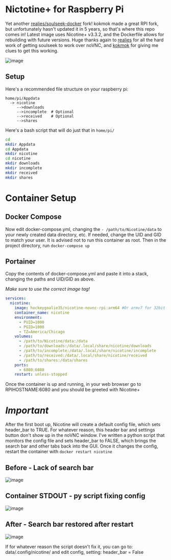 # Nictotine+ for Raspberry Pi

Yet another [realies/soulseek-docker](https://github.com/realies/soulseek-docker ) fork! 
kokmok made a great RPI fork, but unfortunately hasn't updated it in 5 years, so that's where this repo comes in! Latest image uses Nicotine+ v3.3.2, and the Dockerfile allows for rebuilding with future versions. Huge thanks again to [realies](https://github.com/realies) for all the hard work of getting soulseek to work over noVNC, and [kokmok](https://github.com/kokmok/rpi-nicotine-novnc) for giving me clues to get this working.



![image](https://github.com/hockeygoalie35/nicotine-novnc-rpi/assets/7758029/78c27ee5-691d-44f7-b254-73de58a0aa28)




## Setup

Here's a recommended file structure on your raspberry pi:

```
home/pi/Appdata
  -> nicotine
     -->downloads
     -->incomplete  # Optional
     -->received    # Optional
     -->shares
```
Here's a bash script that will do just that in `home/pi/`
```bash
cd
mkdir Appdata
cd Appdata
mkdir nicotine
cd nicotine
mkdir downloads
mkdir incomplete
mkdir received
mkdir shares
```

# Container Setup
## Docker Compose
Now edit docker-compose.yml, changing the `- /path/to/Nicotine/data` to your newly created data directory, etc.
If needed, change the UID and GID to match your user. It is advised not to run this container as root.
Then in the project directory, run `docker-compose up`

## Portainer
Copy the contents of docker-compose.yml and paste it into a stack, changing the paths and UID/GID as above. 

*Make sure to use the correct image tag!*
```yaml
services:
  nicotine:
    image: hockeygoalie35/nicotine-novnc-rpi:arm64 #Or armv7 for 32bit
    container_name: nicotine
    environment:
      - PUID=1000
      - PGID=1000
      - TZ=America/Chicago
    volumes:
      - /path/to/Nicotine/data:/data
      - /path/to/downloads:/data/.local/share/nicotine/downloads
      - /path/to/incomplete:/data/.local/share/nicotine/incomplete
      - /path/to/received:/data/.local/share/nicotine/received
      - /path/to/shares:/data/shares
    ports:
      - 6080:6080
    restart: unless-stopped
```


Once the container is up and running, in your web browser go to RPIHOSTNAME:6080 and you should be greeted with Nicotine+

# *Important*
After the first boot up, Nicotine will create a default config file, which sets header_bar to TRUE. For whatever reason, this header bar and settings button don't show up in the noVNC window. I've written a python script that monitors the config file and sets header_bar to FALSE, which brings the search bar and other tabs back into the GUI. Once it changes the config, restart the container with `docker restart nicotine`


## Before - Lack of search bar
![image](https://github.com/hockeygoalie35/nicotine-novnc-rpi/assets/7758029/6d00fbb0-9210-4c5a-be16-8d43172c7768)




## Container STDOUT - py script fixing config
![image](https://github.com/hockeygoalie35/nicotine-novnc-rpi/assets/7758029/976245f1-4e31-4d32-b5c7-5870a2baca12)



## After - Search bar restored after restart

![image](https://github.com/hockeygoalie35/nicotine-novnc-rpi/assets/7758029/e8be0d89-9d36-402f-91a1-27d9da7f7019)


If for whatever reason the script doesn't fix it, you can go to: data/.config/nicotine/ and edit config, setting: header_bar = False



